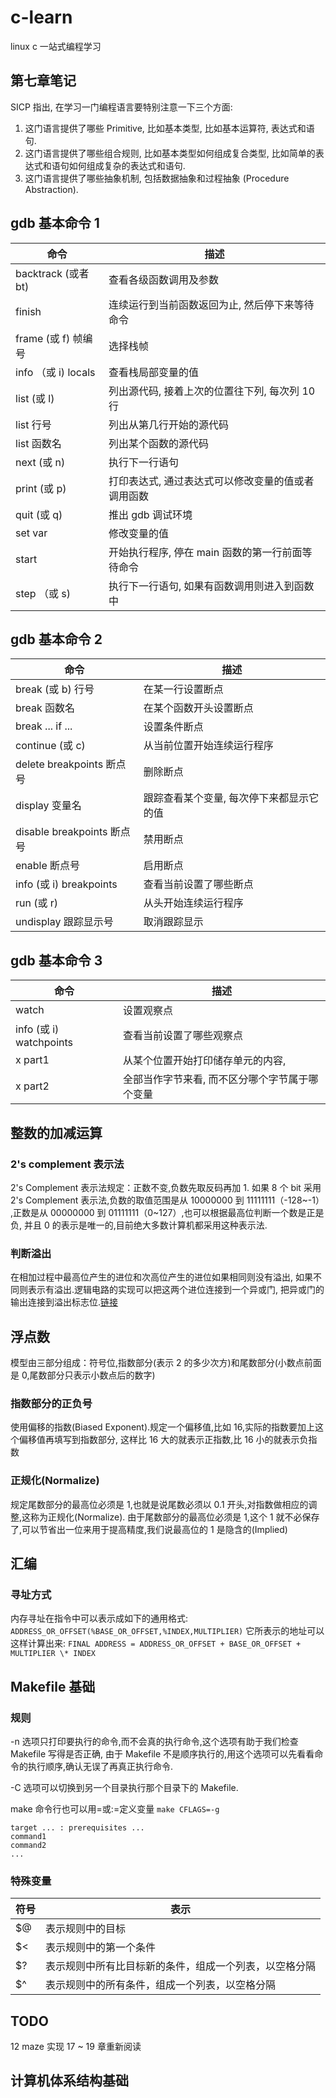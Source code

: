 # c-learn

linux c 一站式编程学习

## 第七章笔记

SICP 指出, 在学习一门编程语言要特别注意一下三个方面:

1. 这门语言提供了哪些 Primitive, 比如基本类型, 比如基本运算符, 表达式和语句.
2. 这门语言提供了哪些组合规则, 比如基本类型如何组成复合类型, 比如简单的表达式和语句如何组成复杂的表达式和语句.
3. 这门语言提供了哪些抽象机制, 包括数据抽象和过程抽象 (Procedure Abstraction).

## gdb 基本命令 1

| 命令                | 描述                                               |
| ------------------- | -------------------------------------------------- |
| backtrack (或者 bt) | 查看各级函数调用及参数                             |
| finish              | 连续运行到当前函数返回为止, 然后停下来等待命令     |
| frame (或 f) 帧编号 | 选择栈帧                                           |
| info （或 i) locals | 查看栈局部变量的值                                 |
| list (或 l)         | 列出源代码, 接着上次的位置往下列, 每次列 10 行     |
| list 行号           | 列出从第几行开始的源代码                           |
| list 函数名         | 列出某个函数的源代码                               |
| next (或 n)         | 执行下一行语句                                     |
| print (或 p)        | 打印表达式, 通过表达式可以修改变量的值或者调用函数 |
| quit (或 q)         | 推出 gdb 调试环境                                  |
| set var             | 修改变量的值                                       |
| start               | 开始执行程序, 停在 main 函数的第一行前面等待命令   |
| step （或 s)        | 执行下一行语句, 如果有函数调用则进入到函数中       |

## gdb 基本命令 2

| 命令                       | 描述                                     |
| -------------------------- | ---------------------------------------- |
| break (或 b) 行号          | 在某一行设置断点                         |
| break 函数名               | 在某个函数开头设置断点                   |
| break ... if ...           | 设置条件断点                             |
| continue (或 c)            | 从当前位置开始连续运行程序               |
| delete breakpoints 断点号  | 删除断点                                 |
| display 变量名             | 跟踪查看某个变量, 每次停下来都显示它的值 |
| disable breakpoints 断点号 | 禁用断点                                 |
| enable 断点号              | 启用断点                                 |
| info (或 i) breakpoints    | 查看当前设置了哪些断点                   |
| run (或 r)                 | 从头开始连续运行程序                     |
| undisplay 跟踪显示号       | 取消跟踪显示                             |

## gdb 基本命令 3

| 命令                    | 描述                                           |
| ----------------------- | ---------------------------------------------- |
| watch                   | 设置观察点                                     |
| info (或 i) watchpoints | 查看当前设置了哪些观察点                       |
| x part1                 | 从某个位置开始打印储存单元的内容,              |
| x part2                 | 全部当作字节来看, 而不区分哪个字节属于哪个变量 |

## 整数的加减运算

### 2's complement 表示法

2's Complement 表示法规定：正数不变,负数先取反码再加 1.
如果 8 个 bit 采用 2's Complement 表示法,负数的取值范围是从 10000000 到 11111111（-128~-1）
,正数是从 00000000 到 01111111（0~127）,也可以根据最高位判断一个数是正是负,
并且 0 的表示是唯一的,目前绝大多数计算机都采用这种表示法.

### 判断溢出

在相加过程中最高位产生的进位和次高位产生的进位如果相同则没有溢出,
如果不同则表示有溢出.逻辑电路的实现可以把这两个进位连接到一个异或门,
把异或门的输出连接到溢出标志位.[链接](https://www.cnblogs.com/Jamesjiang/p/8947252.html)

## 浮点数

模型由三部分组成：符号位,指数部分(表示 2 的多少次方)和尾数部分(小数点前面是 0,尾数部分只表示小数点后的数字)

### 指数部分的正负号

使用偏移的指数(Biased Exponent).规定一个偏移值,比如 16,实际的指数要加上这个偏移值再填写到指数部分,
这样比 16 大的就表示正指数,比 16 小的就表示负指数

### 正规化(Normalize)

规定尾数部分的最高位必须是 1,也就是说尾数必须以 0.1 开头,对指数做相应的调整,这称为正规化(Normalize).
由于尾数部分的最高位必须是 1,这个 1 就不必保存了,可以节省出一位来用于提高精度,我们说最高位的 1 是隐含的(Implied)

## 汇编

### 寻址方式

内存寻址在指令中可以表示成如下的通用格式:
`ADDRESS_OR_OFFSET(%BASE_OR_OFFSET,%INDEX,MULTIPLIER)`
它所表示的地址可以这样计算出来:
`FINAL ADDRESS = ADDRESS_OR_OFFSET + BASE_OR_OFFSET + MULTIPLIER \* INDEX`

## Makefile 基础

### 规则

-n 选项只打印要执行的命令,而不会真的执行命令,这个选项有助于我们检查 Makefile 写得是否正确,
由于 Makefile 不是顺序执行的,用这个选项可以先看看命令的执行顺序,确认无误了再真正执行命令.

-C 选项可以切换到另一个目录执行那个目录下的 Makefile.

make 命令行也可以用=或:=定义变量
`make CFLAGS=-g`

```
target ... : prerequisites ...
command1
command2
...
```

### 特殊变量

| 符号 | 表示                                                   |
| ---- | ------------------------------------------------------ |
| \$@  | 表示规则中的目标                                       |
| \$<  | 表示规则中的第一个条件                                 |
| \$?  | 表示规则中所有比目标新的条件，组成一个列表，以空格分隔 |
| \$^  | 表示规则中的所有条件，组成一个列表，以空格分隔         |

## TODO

12 maze 实现
17 ~ 19 章重新阅读

## 计算机体系结构基础

